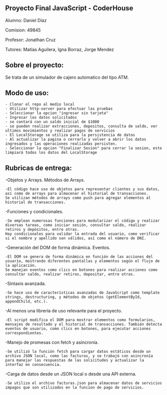 ## Proyecto Final JavaScript - CoderHouse

Alumno: Daniel Díaz

Comision: 49845

Profesor: Jonathan Cruz

Tutores: Matías Aguilera, Igna Borraz, Jorge Mendez

## Sobre el proyecto:

Se trata de un simulador de cajero automatico del tipo ATM.

## Modo de uso:

	- Clonar el repo al medio local
	- Utilizar http-server para efectuar las pruebas
	- Seleccionar la opcion "ingresar sin tarjeta"
	- Ingresar los datos solicitados
	- se contará con un saldo inicial de $1000
	- se pueden realizar extracciones, depositos, consulta de saldo, ver ultimos movimientos y realizar pagos de servicios
	- El LocalStorage se utiliza para la persistencia de datos
	- Al actualizar la pagina o cerrarla y volver a abrir los datos ingresados y las operaciones realizadas persisten.
	- Seleccionar la opcion "Finalizar Sesion" para cerrar la sesion, esto limpiará todos los datos del LocalStorage

## Rubricas de entrega:

  -Objetos y Arrays. Métodos de Arrays.
  
	-El código hace uso de objetos para representar clientes y sus datos, así como de arrays para almacenar el historial de transacciones.
	Se utilizan métodos de arrays como push para agregar elementos al historial de transacciones.
  
  -Funciones y condicionales.
  
	-Se emplean numerosas funciones para modularizar el código y realizar diversas tareas, como iniciar sesión, consultar saldo, realizar retiros y depósitos, entre otras.
	Hay condicionales para validar la entrada del usuario, como verificar si el nombre y apellido son válidos, así como el número de DNI.
  
  -Generación del DOM de forma dinámica. Eventos.
  
	-El DOM se genera de forma dinámica en función de las acciones del usuario, mostrando diferentes pantallas y elementos según el flujo de la aplicación.
	Se manejan eventos como clics en botones para realizar acciones como consultar saldo, realizar retiros, depositar, entre otras.

  -Sintaxis avanzada.
  
	-Se hace uso de características avanzadas de JavaScript como template strings, destructuring, y métodos de objetos (getElementById, appendChild, etc.).

  -Al menos una librería de uso relevante para el proyecto.
  
	-El script modifica el DOM para mostrar elementos como formularios, mensajes de resultado y el historial de transacciones. También detecta eventos de usuario, como clics en botones, para ejecutar acciones correspondientes.

-Manejo de promesas con fetch y asincronía. 
  
	-Se utilizó la función fetch para cargar datos estáticos desde un archivo JSON local, como las facturas, y se trabajó con asincronía para manejar las respuestas de las solicitudes y actualizar la interfaz en consecuencia.

-Carga de datos desde un JSON local o desde una API externa.
  
	-Se utiliza el archivo facturas.json para almacenar datos de servicios impagos que son utilizados en la funcion de pago de servicios.